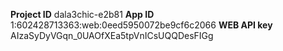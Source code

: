 **Project ID**
dala3chic-e2b81
**App ID**
1:602428713363:web:0eed5950072be9cf6c2066
**WEB API key**
AIzaSyDyVGqn_0UAOfXEa5tpVnICsUQQDesFIGg